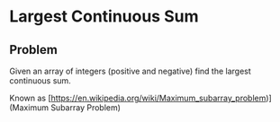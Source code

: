# Largest Continuous Sum

## Problem

Given an array of integers (positive and negative) find the largest continuous sum.

Known as [https://en.wikipedia.org/wiki/Maximum_subarray_problem)](Maximum Subarray Problem)
